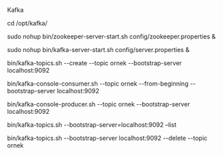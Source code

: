 Kafka

cd /opt/kafka/

sudo nohup bin/zookeeper-server-start.sh config/zookeeper.properties &

sudo nohup bin/kafka-server-start.sh config/server.properties &


bin/kafka-topics.sh --create --topic ornek --bootstrap-server localhost:9092

bin/kafka-console-consumer.sh --topic ornek --from-beginning --bootstrap-server localhost:9092

bin/kafka-console-producer.sh --topic ornek --bootstrap-server localhost:9092

bin/kafka-topics.sh --bootstrap-server=localhost:9092 –list

bin/kafka-topics.sh --bootstrap-server localhost:9092 --delete --topic ornek

